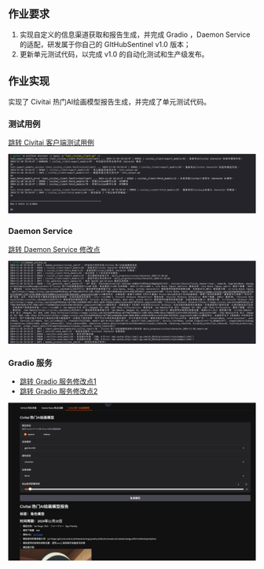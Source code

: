 ## 作业要求

1. 实现自定义的信息渠道获取和报告生成，并完成 Gradio ，Daemon Service 的适配，研发属于你自己的 GItHubSentinel v1.0 版本；
2. 更新单元测试代码，以完成 v1.0 的自动化测试和生产级发布。

## 作业实现

实现了 Civitai 热门AI绘画模型报告生成，并完成了单元测试代码。

### 测试用例

[跳转 Civitai 客户端测试用例](./tests/test_civitai_client.py)

![alt text](imgs/unittest.png)

### Daemon Service

[跳转 Daemon Service 修改点](./src/daemon_process.py#L36)

![alt text](imgs/daemon_service.png)

### Gradio 服务

- [跳转 Gradio 服务修改点1](./src/gradio_server.py#L35)
- [跳转 Gradio 服务修改点2](./src/gradio_server.py#L132)

![alt text](imgs/gradio.png)


